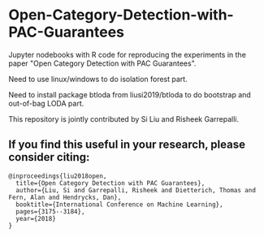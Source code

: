 # Open-Category-Detection-with-PAC-Guarantees
Jupyter nodebooks with R code for reproducing the experiments in the paper "Open Category Detection with PAC Guarantees". 

Need to use linux/windows to do isolation forest part. 

Need to install package btloda from liusi2019/btloda to do bootstrap and out-of-bag LODA part. 

This repository is jointly contributed by Si Liu and Risheek Garrepalli.

## If you find this useful in your research, please consider citing:

```
@inproceedings{liu2018open,
  title={Open Category Detection with PAC Guarantees},	
  author={Liu, Si and Garrepalli, Risheek and Dietterich, Thomas and Fern, Alan and Hendrycks, Dan},	
  booktitle={International Conference on Machine Learning},	
  pages={3175--3184},	
  year={2018}	
}
```
